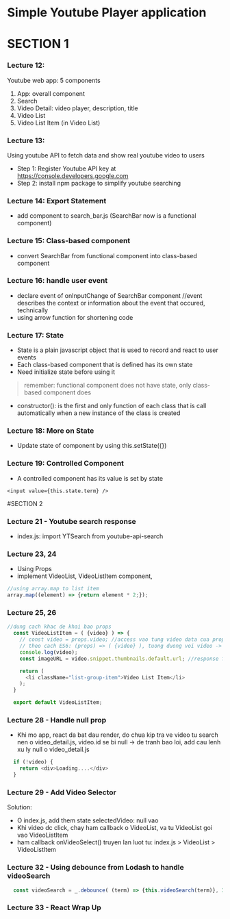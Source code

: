# Simple Youtube Player application
# SECTION 1
### Lecture 12:
 Youtube web app: 5 components
  1. App: overall component
  2. Search
  3. Video Detail: video player, description, title
  4. Video List
  5. Video List Item (in Video List)

### Lecture 13:
Using youtube API to fetch data and show real youtube video to users

- Step 1: Register Youtube API key at https://console.developers.google.com
- Step 2: install npm package to simplify youtube searching

### Lecture 14: Export Statement
- add component to search_bar.js (SearchBar now is a functional component)

### Lecture 15: Class-based component
- convert SearchBar from functional component into class-based component

### Lecture 16: handle user event
- declare event of onInputChange of SearchBar component //event describes the context or information about the event that occured, technically
- using arrow function for shortening code

### Lecture 17: State
- State is a plain javascript object that is used to record and react to user events
- Each class-based component that is defined has its own state
- Need initialize state before using it
>remember: functional component does not have state, only class-based component does

- constructor(): is the first and only function of each class that is call automatically when a new instance of the class is created

### Lecture 18: More on State
- Update state of component by using this.setState({})

### Lecture 19: Controlled Component
- A controlled component has its value is set by state
```
<input value={this.state.term} />
```


#SECTION 2
### Lecture 21 - Youtube search response
- index.js: import YTSearch from youtube-api-search

### Lecture 23, 24
- Using Props
- implement VideoList, VideoListItem component,
```javascript
//using array.map to list item
array.map((element) => {return element * 2;});
```

### Lecture 25, 26
```javascript
//dung cach khac de khai bao props
  const VideoListItem = ( {video} ) => {
    // const video = props.video; //access vao tung video data cua prop truyen tu VideoList
    // theo cach ES6: (props) => ( {video} ), tuong duong voi video -> can tim hieu
    console.log(video);
    const imageURL = video.snippet.thumbnails.default.url; //response from youtube

    return (
      <li className="list-group-item">Video List Item</li>
    );
  }

  export default VideoListItem;
```

### Lecture 28 - Handle null prop
- Khi mo app, react da bat dau render, do chua kip tra ve video tu search nen o video_detail.js, video.id se bi null -> de tranh bao loi, add cau lenh xu ly null o video_detail.js
```javascript
  if (!video) {
    return <div>Loading....</div>
  }
```

### Lecture 29 - Add Video Selector
Solution:
  - O index.js, add them state selectedVideo: null vao
  - Khi video dc click, chay ham callback o VideoList, va tu VideoList goi vao VideoListItem
  - ham callback onVideoSelect() truyen lan luot tu: index.js > VideoList > VideoListItem

### Lecture 32 - Using debounce from Lodash to handle videoSearch
```javascript
  const videoSearch = _.debounce( (term) => {this.videoSearch(term)}, 300);
```

### Lecture 33 - React Wrap Up
